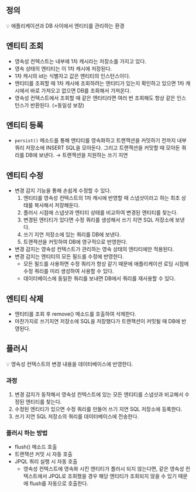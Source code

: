 ## 정의

<aside>
💡 애플리케이션과 DB 사이에서 엔티티를 관리하는 환경

</aside>

## 엔티티 조회

- 영속성 컨텍스트는 내부에 1차 캐시라는 저장소를 가지고 있다.
- 영속 상태의 엔티티는 이 1차 캐시에 저장된다.
- 1차 캐시의 id는 식별자고 값은 엔티티의 인스턴스이다.
- 엔티티를 조회할 때 1차 캐시에 조회하려는 엔티티가 있는지 확인하고 있으면 1차 캐시에서 바로 가져오고 없으면 DB를 조회해서 가져온다.
- 영속성 컨텍스트에서 조회할 때 같은 엔티티라면 여러 번 조회해도 항상 같은 인스턴스가 반환된다. (=동일성 보장)

## 엔티티 등록

- `persist()` 메소드를 통해 엔티티를 영속화하고 트랜잭션을 커밋하기 전까지 내부 쿼리 저장소에 INSERT SQL을 모아둔다. 그리고 트랜잭션을 커밋할 때 모아둔 쿼리를 DB에 보낸다. → 트랜잭션을 지원하는 쓰기 지연

## 엔티티 수정

- 변경 감지 기능을 통해 손쉽게 수정할 수 있다.
    1. 엔티티를 영속성 컨텍스트의 1차 캐시에 반영할 때 스냅샷이라고 하는 최초 상태를 복사해서 저장해둔다. 
    2. 플러시 시점에 스냅샷과 엔티티 상태를 비교하여 변경된 엔티티를 찾는다. 
    3. 변경된 엔티티가 있다면 수정 쿼리를 생성해서 쓰기 지연 SQL 저장소에 보낸다.
    4. 쓰기 지연 저장소에 있는 쿼리를 DB에 보낸다.
    5. 트랜잭션을 커밋하여 DB에 영구적으로 반영한다.
- 변경 감지는 영속성 컨텍스트가 관리하는 영속 상태의 엔티티에만 적용된다.
- 변경 감지는 엔티티의 모든 필드를 수정에 반영한다.
    - 모든 필드를 사용하면 수정 쿼리가 항상 같기 때문에 애플리케이션 로딩 시점에 수정 쿼리를 미리 생성하여 사용할 수 있다.
    - 데이터베이스에 동일한 쿼리를 보내면 DB에서 쿼리를 재사용할 수 있다.

## 엔티티 삭제

- 엔티티를 조회 후 remove() 메소드를 호출하여 삭제한다.
- 마찬가지로 쓰기지연 저장소에 SQL을 저장했다가 트랜잭션이 커밋될 때 DB에 반영된다.

## 플러시

<aside>
💡 영속성 컨텍스트의 변경 내용을 데이터베이스에 반영한다.

</aside>

### 과정

1. 변경 감지가 동작해서 영속성 컨텍스트에 있는 모든 엔티티를 스냅샷과 비교해서 수정된 엔티티를 찾는다.
2. 수정된 엔티티가 있으면 수정 쿼리를 만들어 쓰기 지연 SQL 저장소에 등록한다.
3. 쓰기 지연 SQL 저장소의 쿼리를 데이터베이스에 전송한다.

### 플러시 하는 방법

- flush() 메소드 호출
- 트랜잭션 커밋 시 자동 호출
- JPQL 쿼리 실행 시 자동 호출
    - 영속성 컨텍스트에 영속화 시킨 엔티티가 플러시 되지 않는다면, 같은 영속성 컨텍스트에서 JPQL로 조회했을 경우 해당 엔티티가 조회되지 않을 수 있기 때문에 flush를 자동으로 호출한다.
